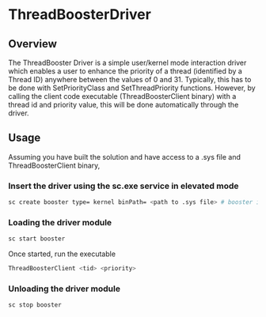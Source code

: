 # ThreadBoosterDriver

## Overview 

The ThreadBooster Driver is a simple user/kernel mode interaction driver which enables a user to enhance the priority of a thread (identified by a Thread ID) anywhere between the values of 0 and 31. 
Typically, this has to be done with SetPriorityClass and SetThreadPriority functions. However, by calling the client code executable (ThreadBoosterClient binary) with a thread id and priority value, 
this will be done automatically through the driver. 

## Usage 

Assuming you have built the solution and have access to a .sys file and ThreadBoosterClient binary, 

### Insert the driver using the sc.exe service in elevated mode 

```bash
sc create booster type= kernel binPath= <path to .sys file> # booster is the name we are assigning, this can be arbitrary
```

### Loading the driver module 

```bash
sc start booster 
```

Once started, run the executable 
```bash
ThreadBoosterClient <tid> <priority> 
```

### Unloading the driver module 
``` bash 
sc stop booster
```


